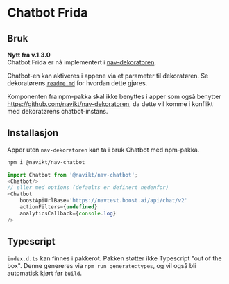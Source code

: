 # Chatbot Frida

## Bruk
**Nytt fra v.1.3.0**<br>
Chatbot Frida er nå implementert i [nav-dekoratoren](https://github.com/navikt/nav-dekoratoren).

Chatbot-en kan aktiveres i appene via et parameter til dekoratøren. Se dekoratørens [`readme.md`](https://github.com/navikt/nav-dekoratoren/blob/master/README.md) for hvordan dette gjøres.

Komponenten fra npm-pakka skal ikke benyttes i apper som også benytter https://github.com/navikt/nav-dekoratoren, da dette vil komme i konflikt med dekoratørens chatbot-instans.

## Installasjon
Apper uten `nav-dekoratoren` kan ta i bruk Chatbot med npm-pakka.
```sh
npm i @navikt/nav-chatbot
```
```javascript
import Chatbot from '@navikt/nav-chatbot';
<Chatbot/>
// eller med options (defaults er definert nedenfor)
<Chatbot
    boostApiUrlBase='https://navtest.boost.ai/api/chat/v2'
    actionFilters={undefined}
    analyticsCallback={console.log}
/>
```

## Typescript
`index.d.ts` kan finnes i pakkerot. Pakken støtter ikke Typescript "out of the box".
Denne genereres via `npm run generate:types`, og vil også bli automatisk kjørt før `build`.
